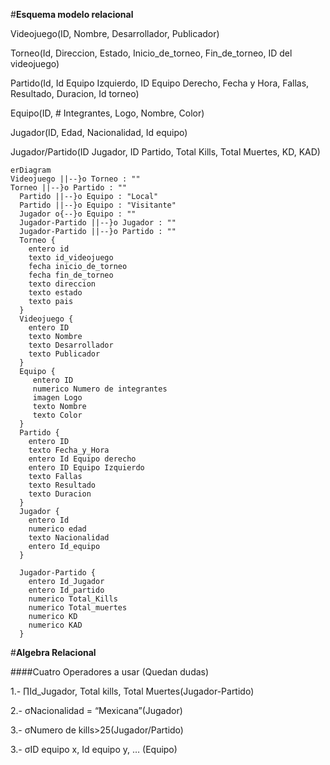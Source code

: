 #**Esquema modelo relacional**

Videojuego(ID, Nombre, Desarrollador, Publicador)

Torneo(Id, Direccion, Estado, Inicio_de_torneo, Fin_de_torneo, ID del videojuego)

Partido(Id, Id Equipo Izquierdo, ID Equipo Derecho, Fecha y Hora, Fallas, Resultado, Duracion, Id torneo)

Equipo(ID, # Integrantes, Logo, Nombre, Color)

Jugador(ID, Edad, Nacionalidad, Id equipo)

Jugador/Partido(ID Jugador, ID Partido, Total Kills, Total Muertes, KD, KAD)

```mermaid
erDiagram 
Videojuego ||--}o Torneo : ""
Torneo ||--}o Partido : ""
  Partido ||--}o Equipo : "Local"
  Partido ||--}o Equipo : "Visitante"
  Jugador o{--}o Equipo : ""
  Jugador-Partido ||--}o Jugador : ""
  Jugador-Partido ||--}o Partido : ""
  Torneo {
    entero id
    texto id_videojuego
    fecha inicio_de_torneo
    fecha fin_de_torneo
    texto direccion
    texto estado
    texto pais
  }
  Videojuego {
    entero ID
    texto Nombre
    texto Desarrollador
    texto Publicador
  }
  Equipo {
     entero ID
     numerico Numero de integrantes
     imagen Logo
     texto Nombre
     texto Color
  }
  Partido {
    entero ID
    texto Fecha_y_Hora
    entero Id Equipo derecho
    entero ID Equipo Izquierdo
    texto Fallas
    texto Resultado
    texto Duracion
  }
  Jugador {
    entero Id
    numerico edad
    texto Nacionalidad
    entero Id_equipo
  }

  Jugador-Partido {
    entero Id_Jugador
    entero Id_partido
    numerico Total_Kills
    numerico Total_muertes
    numerico KD
    numerico KAD
  }
```
#**Algebra Relacional**

####Cuatro Operadores a usar (Quedan dudas)

1.- ∏Id_Jugador, Total kills, Total Muertes(Jugador-Partido)

2.- σNacionalidad = “Mexicana”(Jugador)

3.- σNumero de kills>25(Jugador/Partido)

3.- σID equipo x, Id equipo y, … (Equipo)
